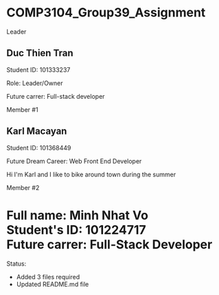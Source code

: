 # COMP3104_Group39_Assignment

Leader

  ## Duc Thien Tran

  Student ID: 101333237

  Role: Leader/Owner

  Future carrer: Full-stack developer
 
Member #1

   ## Karl Macayan 
  
   Student ID: 101368449
   
   Future Dream Career: Web Front End Developer

Hi I'm Karl and I like to bike around town during the summer

Member #2

   
  Full name: Minh Nhat Vo <br />
  Student's ID: 101224717 <br />
  Future carrer: Full-Stack Developer
  =======

Status: 

* Added 3 files required
* Updated README.md file




